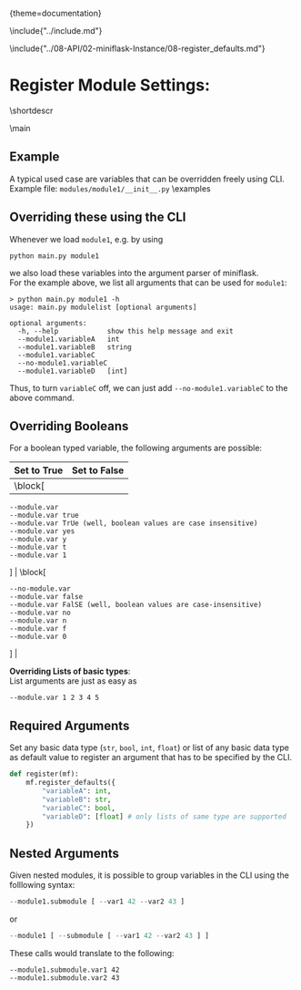 {theme=documentation}

\include{"../include.md"}

\include{"../08-API/02-miniflask-Instance/08-register_defaults.md"}

# Register Module Settings:
 \shortdescr

\main


## Example
A typical used case are variables that can be overridden freely using CLI.  
Example file: `modules/module1/__init__.py`
\examples

## Overriding these using the CLI
Whenever we load `module1`, e.g. by using 
```shell
python main.py module1
```
we also load these variables into the argument parser of miniflask.  
For the example above, we list all arguments that can be used for `module1`:
```shell
> python main.py module1 -h
usage: main.py modulelist [optional arguments]

optional arguments:
  -h, --help            show this help message and exit
  --module1.variableA 	int
  --module1.variableB 	string
  --module1.variableC
  --no-module1.variableC
  --module1.variableD	[int]
```

Thus, to turn `variableC` off, we can just add `--no-module1.variableC` to the above command.

## Overriding Booleans
For a boolean typed variable, the following arguments are possible:

| **Set to True**  | **Set to False** |
| ---------------- | ---------------- |
| \block[
```
--module.var
--module.var true
--module.var TrUe (well, boolean values are case insensitive)
--module.var yes
--module.var y
--module.var t
--module.var 1
```
] | \block[
```
--no-module.var
--module.var false
--module.var FalSE (well, boolean values are case-insensitive)
--module.var no
--module.var n
--module.var f
--module.var 0
```
] |

**Overriding Lists of basic types**:  
List arguments are just as easy as
```
--module.var 1 2 3 4 5
```



## Required Arguments
Set any basic data type (`str`, `bool`, `int`, `float`) or list of any basic data type as default value to register an argument that has to be specified by the CLI.
```python
def register(mf):
    mf.register_defaults({
        "variableA": int,
        "variableB": str,
        "variableC": bool,
        "variableD": [float] # only lists of same type are supported
    })
```




## Nested Arguments
Given nested modules, it is possible to group variables in the CLI using the folllowing syntax:
```python
--module1.submodule [ --var1 42 --var2 43 ]
```
or
```python
--module1 [ --submodule [ --var1 42 --var2 43 ] ]
```

These calls would translate to the following:
```
--module1.submodule.var1 42
--module1.submodule.var2 43
```




